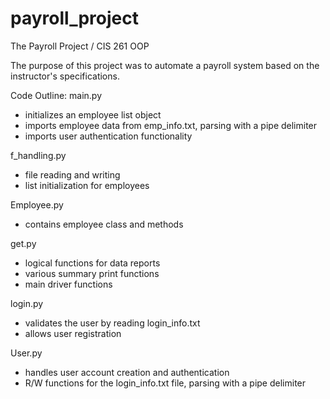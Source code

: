 # payroll_project
The Payroll Project / CIS 261 OOP

The purpose of this project was to automate a payroll system based on the instructor's specifications.

Code Outline:
main.py
- initializes an employee list object
- imports employee data from emp_info.txt, parsing with a pipe delimiter 
- imports user authentication functionality

f_handling.py
- file reading and writing 
- list initialization for employees

Employee.py
- contains employee class and methods

get.py
- logical functions for data reports
- various summary print functions
- main driver functions

login.py
- validates the user by reading login_info.txt 
- allows user registration

User.py
- handles user account creation and authentication
- R/W functions for the login_info.txt file, parsing with a pipe delimiter

